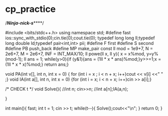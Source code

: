 # cp_practice

/*************************************Ninja-nick-s*****************************************/

#include <bits/stdc++.h>
using namespace std;
#define fast ios::sync_with_stdio(0);cin.tie(0);cout.tie(0);
typedef long long ll;typedef long double ld;typedef pair<int,int> pii;
#define F first
#define S second
#define PB push_back
#define MP make_pair
const ll mod = 1e9+7, N = 2e6+7, M = 2e6+7, INF = INT_MAX/10;
ll powe(ll x, ll y){ x = x%mod, y=y%(mod-1);
ll ans = 1;
while(y>0){if (y&1){ans = (1ll * x * ans)%mod;}y>>=1;x = (1ll * x * x)%mod;}
return ans;}

void PA(int v[], int n, int x = 0) { for (int i = x ; i < n + x; i++)cout << v[i] <<" "  ;}
void IA(int a[], int n, int x = 0) {for (int i = x; i < n + x; i++)cin >> a[i];}

/* CHECK t */
void Solve(){
    //int n; cin>>n;
    //int a[n];IA(a,n);
    
}
 
int main(){
    fast;
    int t = 1;
    cin >> t;
    while(t--){
        Solve();cout<<"\n";
    }
    return 0;
}
